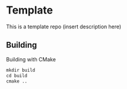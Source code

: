 # Template
This is a template repo (insert  description here)


## Building
Building with CMake

```txt
mkdir build
cd build
cmake ..
```

